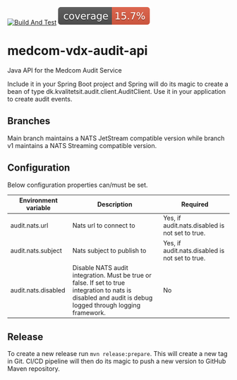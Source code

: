 [![Build And Test](https://github.com/KvalitetsIT/medcom-vdx-audit-api/actions/workflows/build.yml/badge.svg)](https://github.com/KvalitetsIT/medcom-vdx-audit-api/actions/workflows/build.yml) ![Test Coverage](.github/badges/jacoco.svg)

# medcom-vdx-audit-api
Java API for the Medcom Audit Service

Include it in your Spring Boot project and Spring will do its magic to create a bean of type
dk.kvalitetsit.audit.client.AuditClient. Use it in your application to create audit events. 

## Branches

Main branch maintains a NATS JetStream compatible version while branch v1 maintains a NATS Streaming compatible version.


## Configuration

Below configuration properties can/must be set. 

| Environment variable       | Description                                                                                    |           Required  |
| -------------------------- |------------------------------------------------------------------------------------------------| -----------------------------|
| audit.nats.url             | Nats url to connect to | Yes, if audit.nats.disabled is not set to true. | 
| audit.nats.subject         | Nats subject to publish to | Yes, if audit.nats.disabled is not set to true. |
| audit.nats.disabled        | Disable NATS audit integration. Must be true or false. If set to true integration to nats is disabled and audit is debug logged through logging framework. | No |

## Release

To create a new release run `mvn release:prepare`. This will create a new tag in Git. CI/CD pipeline will then do its magic to push a new version to GitHub Maven repository. 
